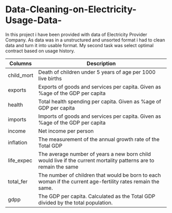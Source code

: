 # Data-Cleaning-on-Electricity-Usage-Data-
In this project i have been provided with data of Electricity Provider Company. As data was in a unstructured and unsorted format i had to clean data and turn it into usable format. My second task was select optimal contract based on usage history.



|Columns | Description|
|--------|------------|
|child_mort | Death of children under 5 years of age per 1000 live births |
|exports |Exports of goods and services per capita. Given as %age of the GDP per capita|
|health |Total health spending per capita. Given as %age of GDP per capita|
|imports | Imports of goods and services per capita. Given as %age of the GDP per capita|
|income |Net income per person|
|inflation |The measurement of the annual growth rate of the Total GDP|
|life_expec |The average number of years a new born child would live if the current mortality patterns are to remain the same|
|total_fer |The number of children that would be born to each woman if the current age-fertility rates remain the same.|
|gdpp |The GDP per capita. Calculated as the Total GDP divided by the total population.|
